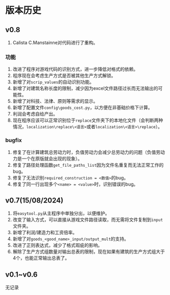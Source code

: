 # 版本历史

## v0.8

1. Calista C.Manstainne对代码进行了重构。

### 功能
1. 改进了程序对游戏代码的识别方式，进一步降低对格式的依赖。
2. 程序现在会考虑生产方式是否被其他生产方式解锁。
3. 新增了对`scrip_values`的自动识别功能。
4. 新增了对建筑名称长度的限制，减少因为excel文件路径过长而无法输出的可能性。
5. 新增了对科技、法律、原则等需求的显示。
6. 新增了配置文件`config\goods_cost.py`，以方便在非基础价格下计算。
7. 利润会考虑自给产出。
8. 现在程序应该可以正常识别位于`replace`文件夹下的本地化文件（会判断两种情况，`localization\replace\<语言>`或者`localization\<语言>\replace`）。

### bugfix
1. 修复了在计算建筑总劳动力时，负值劳动力会减少总劳动力的问题（负值劳动力是一个在原版就会出现的现象）。
2. 修复了路径处理函数`get_file_paths_list`因为文件名重复而无法正常工作的bug。
3. 修复了无法识别`required_construction = <数值>`的bug。
4. 修复了同一行出现多个`<name> = <value>`时，识别错误的bug。

## v0.7(15/08/2024)

1. 将`easytool.py`从主程序中单独分出，以便维护。
2. 改变了输入方式，可以直接从游戏文件路径读取，而无需将文件复制到`input`文件夹。
3. 新增了利润/建造力和工资倍率。
4. 新增了对`goods_<good_name>_input/output_mult`的支持。
5. 改进了正则表达式，减少了格式瑕疵的影响。
6. 解除了生产方式组数量对输出总表的限制，现在如果有建筑的生产方式组大于4个，也能正常输出总表了。

## v0.1~v0.6
无记录
